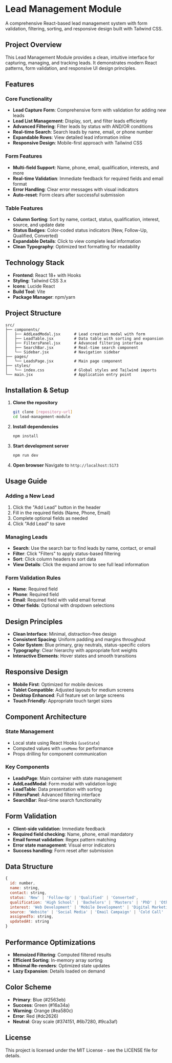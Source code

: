 # Lead Management Module

A comprehensive React-based lead management system with form validation, filtering, sorting, and responsive design built with Tailwind CSS.

##  Project Overview

This Lead Management Module provides a clean, intuitive interface for capturing, managing, and tracking leads. It demonstrates modern React patterns, form validation, and responsive UI design principles.

##  Features

### Core Functionality
- **Lead Capture Form**: Comprehensive form with validation for adding new leads
- **Lead List Management**: Display, sort, and filter leads efficiently
- **Advanced Filtering**: Filter leads by status with AND/OR conditions
- **Real-time Search**: Search leads by name, email, or phone number
- **Expandable Rows**: View detailed lead information inline
- **Responsive Design**: Mobile-first approach with Tailwind CSS

### Form Features
- **Multi-field Support**: Name, phone, email, qualification, interests, and more
- **Real-time Validation**: Immediate feedback for required fields and email format
- **Error Handling**: Clear error messages with visual indicators
- **Auto-reset**: Form clears after successful submission

### Table Features
- **Column Sorting**: Sort by name, contact, status, qualification, interest, source, and update date
- **Status Badges**: Color-coded status indicators (New, Follow-Up, Qualified, Converted)
- **Expandable Details**: Click to view complete lead information
- **Clean Typography**: Optimized text formatting for readability

##  Technology Stack

- **Frontend**: React 18+ with Hooks
- **Styling**: Tailwind CSS 3.x
- **Icons**: Lucide React
- **Build Tool**: Vite
- **Package Manager**: npm/yarn

##  Project Structure

```
src/
├── components/
│   ├── AddLeadModal.jsx      # Lead creation modal with form
│   ├── LeadTable.jsx         # Data table with sorting and expansion
│   ├── FiltersPanel.jsx      # Advanced filtering interface
│   ├── SearchBar.jsx         # Real-time search component
│   └── Sidebar.jsx           # Navigation sidebar
├── pages/
│   └── LeadsPage.jsx         # Main page component
├── styles/
│   └── index.css             # Global styles and Tailwind imports
└── main.jsx                  # Application entry point
```

##  Installation & Setup

1. **Clone the repository**
   ```bash
   git clone [repository-url]
   cd lead-management-module
   ```

2. **Install dependencies**
   ```bash
   npm install
   ```

3. **Start development server**
   ```bash
   npm run dev
   ```

4. **Open browser**
   Navigate to `http://localhost:5173`

##  Usage Guide

### Adding a New Lead
1. Click the "Add Lead" button in the header
2. Fill in the required fields (Name, Phone, Email)
3. Complete optional fields as needed
4. Click "Add Lead" to save

### Managing Leads
- **Search**: Use the search bar to find leads by name, contact, or email
- **Filter**: Click "Filters" to apply status-based filtering
- **Sort**: Click column headers to sort data
- **View Details**: Click the expand arrow to see full lead information

### Form Validation Rules
- **Name**: Required field
- **Phone**: Required field
- **Email**: Required field with valid email format
- **Other fields**: Optional with dropdown selections

##  Design Principles

- **Clean Interface**: Minimal, distraction-free design
- **Consistent Spacing**: Uniform padding and margins throughout
- **Color System**: Blue primary, gray neutrals, status-specific colors
- **Typography**: Clear hierarchy with appropriate font weights
- **Interactive Elements**: Hover states and smooth transitions

##  Responsive Design

- **Mobile First**: Optimized for mobile devices
- **Tablet Compatible**: Adjusted layouts for medium screens
- **Desktop Enhanced**: Full feature set on large screens
- **Touch Friendly**: Appropriate touch target sizes

##  Component Architecture

### State Management
- Local state using React Hooks (`useState`)
- Computed values with `useMemo` for performance
- Props drilling for component communication

### Key Components
- **LeadsPage**: Main container with state management
- **AddLeadModal**: Form modal with validation logic
- **LeadTable**: Data presentation with sorting
- **FiltersPanel**: Advanced filtering interface
- **SearchBar**: Real-time search functionality

##  Form Validation

- **Client-side validation**: Immediate feedback
- **Required field checking**: Name, phone, email mandatory
- **Email format validation**: Regex pattern matching
- **Error state management**: Visual error indicators
- **Success handling**: Form reset after submission

##  Data Structure

```javascript
{
  id: number,
  name: string,
  contact: string,
  status: 'New' | 'Follow-Up' | 'Qualified' | 'Converted',
  qualification: 'High School' | 'Bachelors' | 'Masters' | 'PhD' | 'Other',
  interest: 'Web Development' | 'Mobile Development' | 'Digital Marketing' | 'Data Science' | 'UI/UX Design',
  source: 'Website' | 'Social Media' | 'Email Campaign' | 'Cold Call' | 'Referral',
  assignedTo: string,
  updatedAt: string
}
```

##  Performance Optimizations

- **Memoized Filtering**: Computed filtered results
- **Efficient Sorting**: In-memory array sorting
- **Minimal Re-renders**: Optimized state updates
- **Lazy Expansion**: Details loaded on demand

##  Color Scheme

- **Primary**: Blue (#2563eb)
- **Success**: Green (#16a34a)
- **Warning**: Orange (#ea580c)
- **Error**: Red (#dc2626)
- **Neutral**: Gray scale (#374151, #6b7280, #9ca3af)


##  License

This project is licensed under the MIT License - see the LICENSE file for details.

